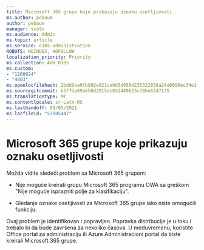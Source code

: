 ```yaml
---
title: Microsoft 365 grupe koje prikazuju oznaku osetljivosti
ms.author: pebaum
author: pebaum
manager: scotv
ms.audience: Admin
ms.topic: article
ms.service: o365-administration
ROBOTS: NOINDEX, NOFOLLOW
localization_priority: Priority
ms.collection: Adm_O365
ms.custom:
- "1200024"
- "4803"
ms.openlocfilehash: 2bdd9aa9fb892e021ce0d5d950d235322838a24a0090ec34e1fe040cb1473113
ms.sourcegitcommit: b5f7da89a650d2915dc652449623c78be6247175
ms.translationtype: MT
ms.contentlocale: sr-Latn-RS
ms.lasthandoff: 08/05/2021
ms.locfileid: "53985447"
---
```

# <a name="microsoft-365-groups-showing-sensitivity-label"></a>Microsoft 365 grupe koje prikazuju oznaku osetljivosti

Možda vidite sledeći problem sa Microsoft 365 grupom:

- Nije moguće kreirati grupu Microsoft 365 programu OWA sa greškom "Nije moguće isprazniti polje za klasifikaciju".

- Gledanje oznake osetljivosti za Microsoft 365 grupe iako niste omogućili funkciju.

Ovaj problem je identifikovan i popravljen. Popravka distribucije je u toku i trebalo bi da bude završena za nekoliko časova. U međuvremenu, koristite Office portal za administraciju ili Azure Administracioni portal da biste kreirali Microsoft 365 grupe.  
